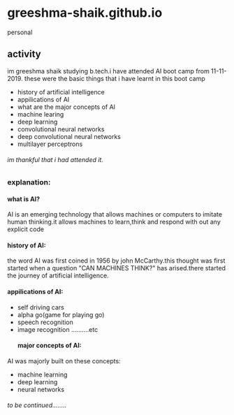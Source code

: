# greeshma-shaik.github.io
personal
## activity
im greeshma shaik studying b.tech.i have attended AI boot camp from 11-11-2019.
these were the basic things that i have learnt in this boot camp
* history of artificial intelligence
* appilications of AI 
* what are the major concepts of AI
* machine learing
* deep learning
* convolutional neural networks
* deep convolutional neural networks
* multilayer perceptrons
###### im thankful that i had attended it.
   ### explanation:
   #### what is AI?
AI is an emerging technology that allows machines or computers to imitate human thinking.it allows machines to learn,think and respond with out any explicit code
   #### history of AI:
the word AI was first coined in 1956 by john McCarthy.this thought was first started when a question "CAN MACHINES THINK?" has arised.there started the journey of artificial intelligence.
   #### appilications of AI:
* self driving cars
* alpha go(game for playing go)
* speech recognition
* image recognition
..........etc
   #### major concepts of AI:
AI was majorly built on these concepts:
 * machine learning
 * deep learning
 * neural networks
###### to be continued........
